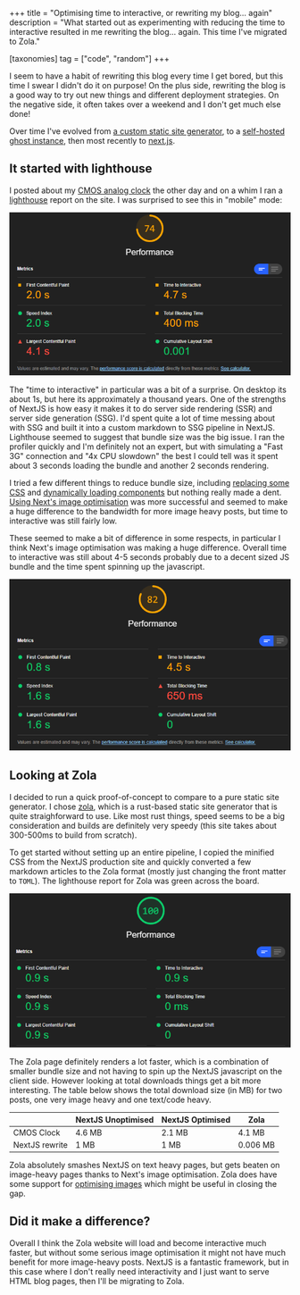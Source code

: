 +++
title = "Optimising time to interactive, or rewriting my blog... again"
description = "What started out as experimenting with reducing the time to interactive resulted in me rewriting the blog... again. This time I've migrated to Zola."

[taxonomies]
tag = ["code", "random"]
+++

I seem to have a habit of rewriting this blog every time I get bored, but this time I swear I didn't do it on purpose! On the plus side, rewriting the blog is a good way to try out new things and different deployment strategies. On the negative side, it often takes over a weekend and I don't get much else done!

Over time I've evolved from [a custom static site generator](@/post/2014-03-18_a_simple_static_site_generator_in_python.md), to a [self-hosted ghost instance](@/post/2015-04-27_switched_to_ghost.md), then most recently to [next.js](@/post/2020-12-28_recreating_the_blog_in_nextjs.md).

## It started with lighthouse

I posted about my [CMOS analog clock](@/post/2022-01-11_cmos_analog_clock.md) the other day and on a whim I ran a [lighthouse](https://developers.google.com/web/tools/lighthouse) report on the site. I was surprised to see this in "mobile" mode:

![The Lighthouse report for the NextJS blog in "mobile" mode](nextjs_lighthouse.png)

The "time to interactive" in particular was a bit of a surprise. On desktop its about 1s, but here its approximately a thousand years. One of the strengths of NextJS is how easy it makes it to do server side rendering (SSR) and server side generation (SSG). I'd spent quite a lot of time messing about with SSG and built it into a custom markdown to SSG pipeline in NextJS. Lighthouse seemed to suggest that bundle size was the big issue. I ran the profiler quickly and I'm definitely not an expert, but with simulating a "Fast 3G" connection and "4x CPU slowdown" the best I could tell was it spent about 3 seconds loading the bundle and another 2 seconds rendering.

I tried a few different things to reduce bundle size, including [replacing some CSS](https://github.com/will-hart/willhart.io/commit/af7a0097881aaa3feea5d103c6a547088d28a61c) and [dynamically loading components](https://github.com/will-hart/willhart.io/commit/f302453b4030be5227201a8d7d6c2a521c57d4ab) but nothing really made a dent. [Using Next's image optimisation](https://github.com/will-hart/willhart.io/commit/3097e3fe11f8dc1d5aee51e714daeea8946b2151) was more successful and seemed to make a huge difference to the bandwidth for more image heavy posts, but time to interactive was still fairly low.

These seemed to make a bit of difference in some respects, in particular I think Next's image optimisation was making a huge difference. Overall time to interactive was still about 4-5 seconds probably due to a decent sized JS bundle and the time spent spinning up the javascript.

![The Lighthouse report in "mobile" mode after trying a few different tweaks to bundle size](nextjs_lighthouse_after_optimisation.png)

## Looking at Zola

I decided to run a quick proof-of-concept to compare to a pure static site generator. I chose [zola](https://getzola.com), which is a rust-based static site generator that is quite straighforward to use. Like most rust things, speed seems to be a big consideration and builds are definitely very speedy (this site takes about 300-500ms to build from scratch).

To get started without setting up an entire pipeline, I copied the minified CSS from the NextJS production site and quickly converted a few markdown articles to the Zola format (mostly just changing the front matter to `TOML`). The lighthouse report for Zola was green across the board.

![The first lighthouse report for](zola_lighthouse.png)

The Zola page definitely renders a lot faster, which is a combination of smaller bundle size and not having to spin up the NextJS javascript on the client side. However looking at total downloads things get a bit more interesting. The table below shows the total download size (in MB) for two posts, one very image heavy and one text/code heavy.

|                | NextJS Unoptimised | NextJS Optimised | Zola     |
|----------------|--------------------|------------------|----------|
| CMOS Clock     | 4.6 MB             | 2.1 MB           | 4.1 MB   |
| NextJS rewrite | 1 MB               | 1 MB             | 0.006 MB |

Zola absolutely smashes NextJS on text heavy pages, but gets beaten on image-heavy pages thanks to Next's image optimisation. Zola does have some support for [optimising images](https://www.getzola.org/documentation/content/image-processing/) which might be useful in closing the gap.

## Did it make a difference?

Overall I think the Zola website will load and become interactive much faster, but without some serious image optimisation it might not have much benefit for more image-heavy posts. NextJS is a fantastic framework, but in this case where I don't really need interactivity and I just want to serve HTML blog pages, then I'll be migrating to Zola.
